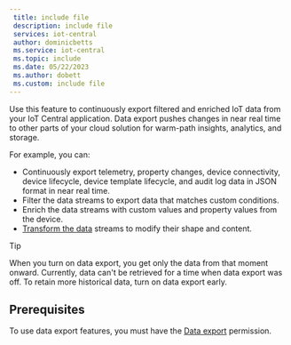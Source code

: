 ```yaml
---
 title: include file
 description: include file
 services: iot-central
 author: dominicbetts
 ms.service: iot-central
 ms.topic: include
 ms.date: 05/22/2023
 ms.author: dobett
 ms.custom: include file
---
```


Use this feature to continuously export filtered and enriched IoT data from your IoT Central application. Data export pushes changes in near real time to other parts of your cloud solution for warm-path insights, analytics, and storage.

For example, you can:

- Continuously export telemetry, property changes, device connectivity, device lifecycle, device template lifecycle, and audit log data in JSON format in near real time.
- Filter the data streams to export data that matches custom conditions.
- Enrich the data streams with custom values and property values from the device.
- [Transform the data](../articles/iot-central/core/howto-transform-data-internally.md) streams to modify their shape and content.

> [!TIP]
> When you turn on data export, you get only the data from that moment onward. Currently, data can't be retrieved for a time when data export was off. To retain more historical data, turn on data export early.

## Prerequisites

To use data export features, you must have the [Data export](../articles/iot-central/core/howto-manage-users-roles.md) permission.
